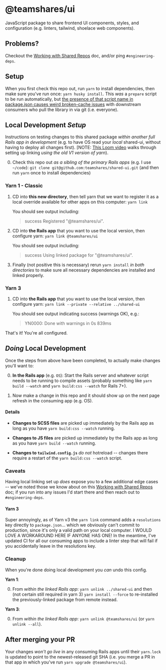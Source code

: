 # @teamshares/ui

JavaScript package to share frontend UI components, styles, and configuration (e.g. linters, tailwind, shoelace web components).

## Problems?

Checkout the [Working with Shared Repos](https://www.notion.so/teamshares/Working-with-Shared-Repos-abca981d44e94e3587da090e50905cf0) doc, and/or ping `#engineering-deps`.

## Setup

When you first check this repo out, run `yarn` to install dependencies, then make sure you've run once: `yarn husky install`.  This _was_ a `prepare` script to be run automatically, but [the presence of that script name in package.json causes weird broken-cache issues](https://github.com/yarnpkg/yarn/issues/7212#issuecomment-493720324) with downstream consumers who pull the library in via git (i.e. everyone).

## Local Development _Setup_

Instructions on testing changes to this shared package _within another full Rails app in development_ (e.g. to have OS read your _local_ shared-ui, without having to deploy all changes first). [NOTE: [This Loom video](https://www.loom.com/share/856ecb06ed1945eab4d19cf7a6ec12b8) walks through setting up linking _using the old V1 version of yarn_).

0. Check this repo out _as a sibling of the primary Rails apps_ (e.g. I use `~/code`): `git clone git@github.com:teamshares/shared-ui.git` (and then run `yarn` once to install dependencies)

### Yarn 1 - Classic

1. CD into **this new directory**, then tell yarn that we want to register it as a local override available for other apps on this computer: `yarn link`

    You should see output including:
    > success Registered "@teamshares/ui".

2. CD into **the Rails app** that you want to use the local version, then configure yarn: `yarn link @teamshares/ui`

    You should see output including:
    > success Using linked package for "@teamshares/ui".

3. Finally (not positive this is necessary) rerun `yarn install` _in both directories_ to make sure all necessary dependencies are installed and linked properly.

### Yarn 3

1. CD into **the Rails app** that you want to use the local version, then configure yarn: `yarn link --private --relative ../shared-ui`

    You should see output indicating success (warnings OK), e.g.:
    > YN0000: Done with warnings in 0s 839ms

That's it! You're all configured.

## _Doing_ Local Development

Once the steps from above have been completed, to actually make changes you'll want to:

0. **In the Rails app** (e.g. `OS`): Start the Rails server and whatever script needs to be running to compile assets (probably something like `yarn build --watch` and `yarn build:css --watch` for Rails 7+).

1. Now make a change in this repo and it should show up on the next page refresh in the consuming app (e.g. OS).

#### Details

* **Changes to SCSS files** are picked up immediately by the Rails app as long as you have `yarn build:css --watch` running.

* **Changes to JS files** are picked up immediately by the Rails app as long as you have `yarn build --watch` running.

* **Changes to `tailwind.config.js`** _do not_ hotreload -- changes there require a restart of the `yarn build:css --watch` script.

### Caveats

Having local linking set up _does_ expose you to a few additional edge cases -- we've noted those we know about on this [Working with Shared Repos](https://www.notion.so/teamshares/Working-with-Shared-Repos-abca981d44e94e3587da090e50905cf0) doc; if you run into any issues I'd start there and then reach out to `#engineering-deps`.

#### Yarn 3

Super annoyingly, as of Yarn v3 the `yarn link` command adds a `resolutions` key directly to `package.json`... which we obviously can't commit to production, since it's only a valid path on your local computer.  I WOULD LOVE A WORKAROUND HERE IF ANYONE HAS ONE! In the meantime, I've updated CI for all our consuming apps to include a linter step that will fail if you accidentally leave in the resolutions key.

### Cleanup

When you're done doing local development you _can_ undo this config.

__Yarn 1__:

0. From _within the linked Rails app_: `yarn unlink ../shared-ui` and then (not certain still required in yarn 3) `yarn install --force` to re-installed the previously-linked package from remote instead.

__Yarn 3__:

0. From _within the linked Rails app_: `yarn unlink @teamshares/ui` (or `yarn unlink --all`).

## After merging your PR
Your changes _won't go live_ in any consuming Rails apps until their `yarn.lock` is updated to point to the newest-released git SHA (i.e. you merge a PR in that app in which you've run `yarn upgrade @teamshares/ui`).
